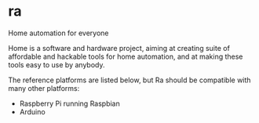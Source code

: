 ra
==

Home automation for everyone

Home is a software and hardware project, aiming at creating suite of affordable and hackable tools for home automation,
and at making these tools easy to use by anybody.

The reference platforms are listed below, but Ra should be compatible with many other platforms:
* Raspberry Pi running Raspbian
* Arduino
